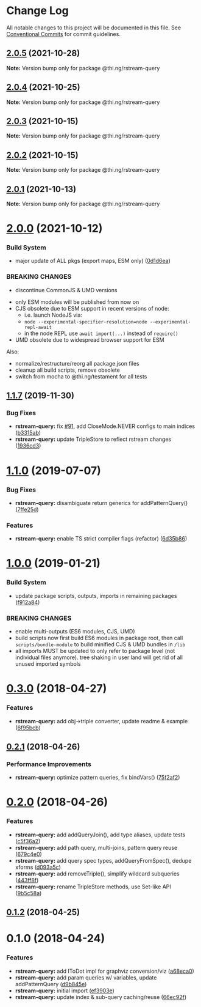 # Change Log

All notable changes to this project will be documented in this file.
See [Conventional Commits](https://conventionalcommits.org) for commit guidelines.

## [2.0.5](https://github.com/thi-ng/umbrella/compare/@thi.ng/rstream-query@2.0.4...@thi.ng/rstream-query@2.0.5) (2021-10-28)

**Note:** Version bump only for package @thi.ng/rstream-query





## [2.0.4](https://github.com/thi-ng/umbrella/compare/@thi.ng/rstream-query@2.0.3...@thi.ng/rstream-query@2.0.4) (2021-10-25)

**Note:** Version bump only for package @thi.ng/rstream-query





## [2.0.3](https://github.com/thi-ng/umbrella/compare/@thi.ng/rstream-query@2.0.2...@thi.ng/rstream-query@2.0.3) (2021-10-15)

**Note:** Version bump only for package @thi.ng/rstream-query





## [2.0.2](https://github.com/thi-ng/umbrella/compare/@thi.ng/rstream-query@2.0.1...@thi.ng/rstream-query@2.0.2) (2021-10-15)

**Note:** Version bump only for package @thi.ng/rstream-query





## [2.0.1](https://github.com/thi-ng/umbrella/compare/@thi.ng/rstream-query@2.0.0...@thi.ng/rstream-query@2.0.1) (2021-10-13)

**Note:** Version bump only for package @thi.ng/rstream-query





# [2.0.0](https://github.com/thi-ng/umbrella/compare/@thi.ng/rstream-query@1.1.89...@thi.ng/rstream-query@2.0.0) (2021-10-12)


### Build System

* major update of ALL pkgs (export maps, ESM only) ([0d1d6ea](https://github.com/thi-ng/umbrella/commit/0d1d6ea9fab2a645d6c5f2bf2591459b939c09b6))


### BREAKING CHANGES

* discontinue CommonJS & UMD versions

- only ESM modules will be published from now on
- CJS obsolete due to ESM support in recent versions of node:
  - i.e. launch NodeJS via:
  - `node --experimental-specifier-resolution=node --experimental-repl-await`
  - in the node REPL use `await import(...)` instead of `require()`
- UMD obsolete due to widespread browser support for ESM

Also:
- normalize/restructure/reorg all package.json files
- cleanup all build scripts, remove obsolete
- switch from mocha to @thi.ng/testament for all tests






##  [1.1.7](https://github.com/thi-ng/umbrella/compare/@thi.ng/rstream-query@1.1.6...@thi.ng/rstream-query@1.1.7) (2019-11-30) 

###  Bug Fixes 

- **rstream-query:** fix [#91](https://github.com/thi-ng/umbrella/issues/91), add CloseMode.NEVER configs to main indices ([b3315ab](https://github.com/thi-ng/umbrella/commit/b3315ab39c53b6d6cad065062c4114a6159b9a8e)) 
- **rstream-query:** update TripleStore to reflect rstream changes ([1936cd3](https://github.com/thi-ng/umbrella/commit/1936cd3b24dee7a97bfa8f5863dc933ca3267ad9)) 

#  [1.1.0](https://github.com/thi-ng/umbrella/compare/@thi.ng/rstream-query@1.0.26...@thi.ng/rstream-query@1.1.0) (2019-07-07) 

###  Bug Fixes 

- **rstream-query:** disambiguate return generics for addPatternQuery() ([7ffe25d](https://github.com/thi-ng/umbrella/commit/7ffe25d)) 

###  Features 

- **rstream-query:** enable TS strict compiler flags (refactor) ([6d35b86](https://github.com/thi-ng/umbrella/commit/6d35b86)) 

#  [1.0.0](https://github.com/thi-ng/umbrella/compare/@thi.ng/rstream-query@0.3.63...@thi.ng/rstream-query@1.0.0) (2019-01-21) 

###  Build System 

- update package scripts, outputs, imports in remaining packages ([f912a84](https://github.com/thi-ng/umbrella/commit/f912a84)) 

###  BREAKING CHANGES 

- enable multi-outputs (ES6 modules, CJS, UMD) 
- build scripts now first build ES6 modules in package root, then call   `scripts/bundle-module` to build minified CJS & UMD bundles in `/lib` 
- all imports MUST be updated to only refer to package level   (not individual files anymore). tree shaking in user land will get rid of   all unused imported symbols 

#  [0.3.0](https://github.com/thi-ng/umbrella/compare/@thi.ng/rstream-query@0.2.2...@thi.ng/rstream-query@0.3.0) (2018-04-27) 

###  Features 

- **rstream-query:** add obj->triple converter, update readme & example ([6f95bcb](https://github.com/thi-ng/umbrella/commit/6f95bcb)) 

##  [0.2.1](https://github.com/thi-ng/umbrella/compare/@thi.ng/rstream-query@0.2.0...@thi.ng/rstream-query@0.2.1) (2018-04-26) 

###  Performance Improvements 

- **rstream-query:** optimize pattern queries, fix bindVars() ([75f2af2](https://github.com/thi-ng/umbrella/commit/75f2af2)) 

#  [0.2.0](https://github.com/thi-ng/umbrella/compare/@thi.ng/rstream-query@0.1.2...@thi.ng/rstream-query@0.2.0) (2018-04-26) 

###  Features 

- **rstream-query:** add addQueryJoin(), add type aliases, update tests ([c5f36a2](https://github.com/thi-ng/umbrella/commit/c5f36a2)) 
- **rstream-query:** add path query, multi-joins, pattern query reuse ([679c4e0](https://github.com/thi-ng/umbrella/commit/679c4e0)) 
- **rstream-query:** add query spec types, addQueryFromSpec(), dedupe xforms ([d093a5c](https://github.com/thi-ng/umbrella/commit/d093a5c)) 
- **rstream-query:** add removeTriple(), simplify wildcard subqueries ([443ff8f](https://github.com/thi-ng/umbrella/commit/443ff8f)) 
- **rstream-query:** rename TripleStore methods, use Set-like API ([9b5c58a](https://github.com/thi-ng/umbrella/commit/9b5c58a)) 

##  [0.1.2](https://github.com/thi-ng/umbrella/compare/@thi.ng/rstream-query@0.1.1...@thi.ng/rstream-query@0.1.2) (2018-04-25) 

#  0.1.0 (2018-04-24) 

###  Features 

- **rstream-query:** add IToDot impl for graphviz conversion/viz ([a68eca0](https://github.com/thi-ng/umbrella/commit/a68eca0)) 
- **rstream-query:** add param queries w/ variables, update addPatternQuery ([d9b845e](https://github.com/thi-ng/umbrella/commit/d9b845e)) 
- **rstream-query:** initial import ([ef3903e](https://github.com/thi-ng/umbrella/commit/ef3903e)) 
- **rstream-query:** update index & sub-query caching/reuse ([66ec92f](https://github.com/thi-ng/umbrella/commit/66ec92f))
